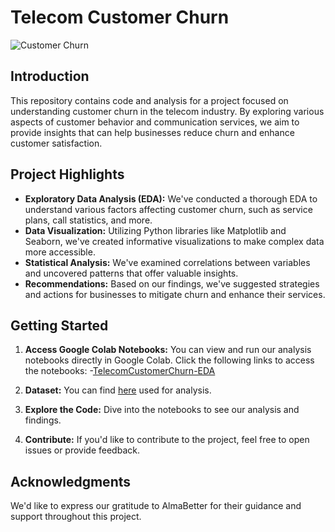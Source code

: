 # Telecom Customer Churn
![Customer Churn](https://emyrael.github.io/assets/img/churn.png)

## Introduction
This repository contains code and analysis for a project focused on understanding customer churn in the telecom industry. By exploring various aspects of customer behavior and communication services, we aim to provide insights that can help businesses reduce churn and enhance customer satisfaction.

## Project Highlights
- **Exploratory Data Analysis (EDA):** We've conducted a thorough EDA to understand various factors affecting customer churn, such as service plans, call statistics, and more.
- **Data Visualization:** Utilizing Python libraries like Matplotlib and Seaborn, we've created informative visualizations to make complex data more accessible.
- **Statistical Analysis:** We've examined correlations between variables and uncovered patterns that offer valuable insights.
- **Recommendations:** Based on our findings, we've suggested strategies and actions for businesses to mitigate churn and enhance their services.

## Getting Started
1. **Access Google Colab Notebooks:** You can view and run our analysis notebooks directly in Google Colab. Click the following links to access the notebooks:
   -[TelecomCustomerChurn-EDA](https://colab.research.google.com/drive/1kubys51m8gUen46-bGWgmcmio6pLaa7T?usp=sharing)
   
2. **Dataset:** You can find [here](https://drive.google.com/file/d/1mb-ML3x0t8c5QELIxAH2uKulsFJrwklm/view?usp=share_link) used for analysis.

3. **Explore the Code:** Dive into the notebooks to see our analysis and findings.

4. **Contribute:** If you'd like to contribute to the project, feel free to open issues or provide feedback.

## Acknowledgments
We'd like to express our gratitude to AlmaBetter for their guidance and support throughout this project.



